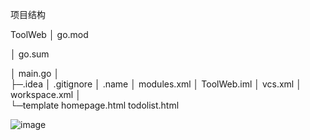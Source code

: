 项目结构

ToolWeb
│  go.mod

│  go.sum

│  main.go
│  
├─.idea
│      .gitignore
│      .name
│      modules.xml
│      ToolWeb.iml
│      vcs.xml
│      workspace.xml
│      
└─template
        homepage.html
        todolist.html

![image](https://github.com/JaeHua/ToolWeb/assets/126366914/00ad6773-0ba6-48c3-8072-6198460c58fa)



